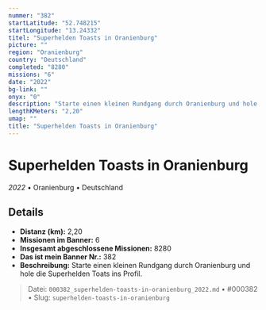 ```yaml
---
nummer: "382"
startLatitude: "52.748215"
startLongitude: "13.24332"
titel: "Superhelden Toasts in Oranienburg"
picture: ""
region: "Oranienburg"
country: "Deutschland"
completed: "8280"
missions: "6"
date: "2022"
bg-link: ""
onyx: "0"
description: "Starte einen kleinen Rundgang durch Oranienburg und hole die Superhelden Toats ins Profil."
lengthKMeters: "2,20"
umap: ""
title: "Superhelden Toasts in Oranienburg"
---
```

# Superhelden Toasts in Oranienburg

*2022* • Oranienburg • Deutschland



## Details
- **Distanz (km):** 2,20
- **Missionen im Banner:** 6
- **Insgesamt abgeschlossene Missionen:** 8280
- **Das ist mein Banner Nr.:** 382
- **Beschreibung:** Starte einen kleinen Rundgang durch Oranienburg und hole die Superhelden Toats ins Profil.



> Datei: `000382_superhelden-toasts-in-oranienburg_2022.md` • #000382 • Slug: `superhelden-toasts-in-oranienburg`
